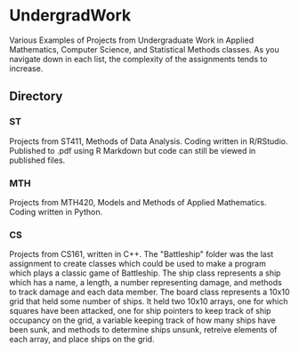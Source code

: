 # UndergradWork
Various Examples of Projects from Undergraduate Work in Applied Mathematics, Computer Science, and Statistical Methods classes. As you navigate down in each list, the complexity of the assignments tends to increase.

## Directory
### ST
Projects from ST411, Methods of Data Analysis. Coding written in R/RStudio. Published to .pdf using R Markdown but code can still be viewed in published files.
### MTH
Projects from MTH420, Models and Methods of Applied Mathematics. Coding written in Python.
### CS
Projects from CS161, written in C++.
The "Battleship" folder was the last assignment to create classes which could be used to make a program which plays a classic game of Battleship. 
The ship class represents a ship which has a name, a length, a number representing damage, and methods to track damage and each data member. 
The board class represents a 10x10  grid that held some number of ships. It held two 10x10 arrays, one for which squares have been attacked, one for ship pointers to keep track of ship occupancy on the grid, a variable keeping track of how many ships have been sunk, and methods to determine ships unsunk, retreive elements of each array, and place ships on the grid.
